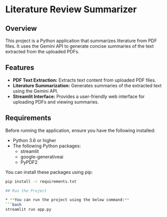 # Literature Review Summarizer

## Overview

This project is a Python application that summarizes literature from PDF files. It uses the Gemini API to generate concise summaries of the text extracted from the uploaded PDFs.

## Features

* **PDF Text Extraction:** Extracts text content from uploaded PDF files.
* **Literature Summarization:** Generates summaries of the extracted text using the Gemini API.
* **Streamlit Interface:** Provides a user-friendly web interface for uploading PDFs and viewing summaries.

## Requirements

Before running the application, ensure you have the following installed:

* Python 3.6 or higher
* The following Python packages:
    * streamlit
    * google-generativeai
    * PyPDF2

You can install these packages using pip:

```bash
pip install -r requirements.txt

## Run the Project

* **You can run the project using the below command:**
```bash
streamlit run app.py
```
